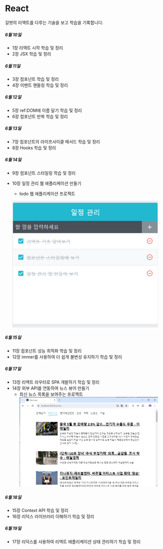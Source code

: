 # React

길벗의 리액트를 다루는 기술을 보고 학습을 기록합니다.

##### 6월 10일
- 1장 리액트 시작 학습 및 정리
- 2장 JSX 학습 및 정리

##### 6월 11일
- 3장 컴포넌트 학습 및 정리
- 4장 이벤트 핸들링 학습 및 정리

##### 6월 12일
- 5장 ref:DOM에 이름 달기 학습 및 정리
- 6장 컴포넌트 반복 학습 및 정리

##### 6월 13일
- 7장 컴포넌트의 라이프사이클 메서드 학습 및 정리
- 8장 Hooks 학습 및 정리

##### 6월 14일
- 9장 컴포넌트 스타일링 학습 및 정리
- 10장 일정 관리 웹 애플리케이션 만들기
    - todo 웹 애플리케이션 프로젝트
    
    ![alt text](./img/image.png)

##### 6월 15일
- 11장 컴포넌트 성능 최적화 학습 및 정리
- 12장 immer를 사용하여 더 쉽게 불변성 유지하기 학습 및 정리

##### 6월 17일
- 13장 리액트 라우터로 SPA 개발하기 학습 및 정리
- 14장 외부 API를 연동하여 뉴스 뷰어 만들기
    - 최신 뉴스 목록을 보여주는 프로젝트
    ![alt text](./img/news.png)

##### 6월 18일
- 15장 Context API 학습 및 정리
- 16장 리덕스 라이브러리 이해하기 학습 및 정리

##### 6월 19일 
- 17장 리덕스를 사용하여 리액트 애플리케이션 상태 관리하기 학습 및 정리